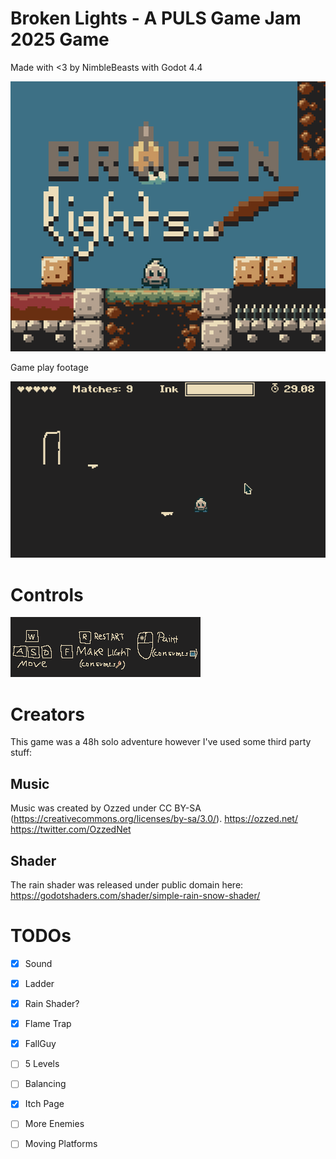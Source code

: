 # Broken Lights - A PULS Game Jam 2025 Game
Made with <3 by NimbleBeasts with Godot 4.4

![](_itch/ItchLogo.png)

Game play footage

![](_itch/game_preview.gif)


# Controls
![Controls](assets/Menu/Help.png)

# Creators

This game was a 48h solo adventure however I've used some third party stuff:

## Music

Music was created by Ozzed under CC BY-SA (https://creativecommons.org/licenses/by-sa/3.0/).
https://ozzed.net/
https://twitter.com/OzzedNet


## Shader

The rain shader was released under public domain here:
https://godotshaders.com/shader/simple-rain-snow-shader/


# TODOs
- [x] Sound
- [x] Ladder
- [x] Rain Shader?
- [x] Flame Trap
- [x] FallGuy
- [ ] 5 Levels
- [ ] Balancing
- [x] Itch Page
- [ ] More Enemies
- [ ] Moving Platforms

